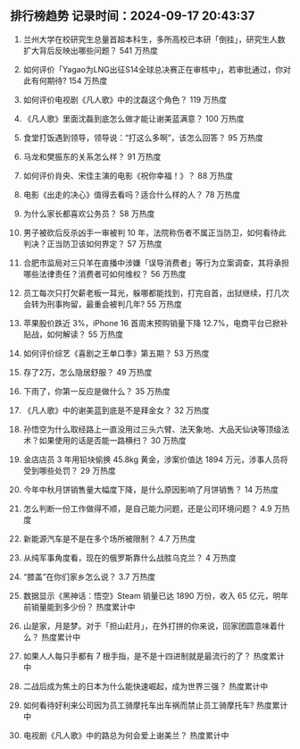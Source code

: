 
## 排行榜趋势 记录时间：2024-09-17 20:43:37
  
  1. 兰州大学在校研究生总量首超本科生，多所高校已本研「倒挂」，研究生人数扩大背后反映出哪些问题？ 541 万热度
    
  2. 如何评价「Yagao为LNG出征S14全球总决赛正在审核中」，若审批通过，你对此有何期待? 154 万热度
    
  3. 如何评价电视剧《凡人歌》中的沈磊这个角色？ 119 万热度
    
  4. 《凡人歌》里面沈磊到底怎么做才能让谢美蓝满意？ 100 万热度
    
  5. 食堂打饭遇到领导，领导说：“打这么多啊”，该怎么回答？ 95 万热度
    
  6. 马龙和樊振东的关系怎么样？ 91 万热度
    
  7. 如何评价肖央、宋佳主演的电影《祝你幸福！》？ 88 万热度
    
  8. 电影《出走的决心》值得去看吗？适合什么样的人？ 78 万热度
    
  9. 为什么家长都喜欢公务员？ 58 万热度
    
  10. 男子被砍后反杀凶手一审被判 10 年，法院称伤者不属正当防卫，如何看待此判决？正当防卫该如何界定？ 57 万热度
    
  11. 合肥市监局对三只羊在直播中涉嫌「误导消费者」等行为立案调查，其将承担哪些法律责任？消费者可如何维权？ 56 万热度
    
  12. 员工每次只打欠薪老板一耳光，躲哪都能找到，打完自首，出狱继续，打几次会转为刑事拘留，最重会被判几年? 55 万热度
    
  13. 苹果股价跌近 3%，iPhone 16 首周末预购销量下降 12.7%，电商平台已掀补贴战，如何解读？ 55 万热度
    
  14. 如何评价综艺《喜剧之王单口季》第五期？ 53 万热度
    
  15. 存了2万，怎么隐居舒服？ 49 万热度
    
  16. 下雨了，你第一反应是做什么？ 35 万热度
    
  17. 《凡人歌》中的谢美蓝到底是不是拜金女？ 32 万热度
    
  18. 孙悟空为什么取经路上一直没用过三头六臂、法天象地、大品天仙诀等顶级法术？如果使用的话是否能一路横扫？ 30 万热度
    
  19. 金店店员 3 年用铅块偷换 45.8kg 黄金，涉案价值达 1894 万元，涉事人员将受到哪些处罚？ 29 万热度
    
  20. 今年中秋月饼销售量大幅度下降，是什么原因影响了月饼销售？ 14 万热度
    
  21. 怎么判断一份工作做得不顺，是自己能力问题，还是公司环境问题？ 4.9 万热度
    
  22. 新能源汽车是不是在多个场所被限制？ 4.7 万热度
    
  23. 从纯军事角度看，现在的俄罗斯靠什么战胜乌克兰？ 4 万热度
    
  24. “膝盖”在你们家乡怎么说？ 3.7 万热度
    
  25. 数据显示《黑神话：悟空》Steam 销量已达 1890 万份，收入 65 亿元，明年前销量能到多少份？ 热度累计中
    
  26. 山是家，月是梦。对于「担山赶月」，在外打拼的你来说，回家团圆意味着什么？ 热度累计中
    
  27. 如果人人每只手都有 7 根手指，是不是十四进制就是最流行的了？ 热度累计中
    
  28. 二战后成为焦土的日本为什么能快速崛起，成为世界三强？ 热度累计中
    
  29. 如何看待好利来公司因为员工骑摩托车出车祸而禁止员工骑摩托车? 热度累计中
    
  30. 电视剧《凡人歌》中的路总为何会爱上谢美兰？ 热度累计中
    